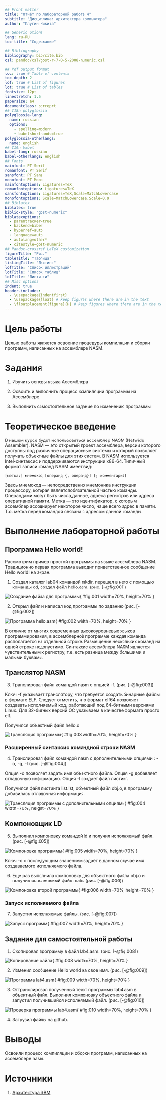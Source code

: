 ```yaml
---
## Front matter
title: "Отчёт по лабораторной работе 4"
subtitle: "Дисциплина: архитектура компьютера"
author: "Плугин Никита"

## Generic otions
lang: ru-RU
toc-title: "Содержание"

## Bibliography
bibliography: bib/cite.bib
csl: pandoc/csl/gost-r-7-0-5-2008-numeric.csl

## Pdf output format
toc: true # Table of contents
toc-depth: 2
lof: true # List of figures
lot: true # List of tables
fontsize: 12pt
linestretch: 1.5
papersize: a4
documentclass: scrreprt
## I18n polyglossia
polyglossia-lang:
  name: russian
  options:
	- spelling=modern
	- babelshorthands=true
polyglossia-otherlangs:
  name: english
## I18n babel
babel-lang: russian
babel-otherlangs: english
## Fonts
mainfont: PT Serif
romanfont: PT Serif
sansfont: PT Sans
monofont: PT Mono
mainfontoptions: Ligatures=TeX
romanfontoptions: Ligatures=TeX
sansfontoptions: Ligatures=TeX,Scale=MatchLowercase
monofontoptions: Scale=MatchLowercase,Scale=0.9
## Biblatex
biblatex: true
biblio-style: "gost-numeric"
biblatexoptions:
  - parentracker=true
  - backend=biber
  - hyperref=auto
  - language=auto
  - autolang=other*
  - citestyle=gost-numeric
## Pandoc-crossref LaTeX customization
figureTitle: "Рис."
tableTitle: "Таблица"
listingTitle: "Листинг"
lofTitle: "Список иллюстраций"
lotTitle: "Список таблиц"
lolTitle: "Листинги"
## Misc options
indent: true
header-includes:
  - \usepackage{indentfirst}
  - \usepackage{float} # keep figures where there are in the text
  - \floatplacement{figure}{H} # keep figures where there are in the text
---
```


# Цель работы

Целью работы является освоение процедуры компиляции и сборки программ, написанных на ассемблере NASM.

# Задания

1. Изучить основы языка Ассемблера

2. Освоить и выполнить процесс компиляции программы на Ассемблере

3. Выполнить самостоятельное задание по изменению программы

# Теоретическое введение

В нашем курсе будет использоваться ассемблер NASM (Netwide Assembler). NASM — это открытый проект ассемблера, версии которого доступны под различные
операционные системы и который позволяет получать объектные файлы для этих систем. В
NASM используется Intel-синтаксис и поддерживаются инструкции x86-64. Типичный формат записи команд NASM имеет вид: 

```[метка:] мнемокод [операнд {, операнд}] [; комментарий]```

Здесь мнемокод — непосредственно мнемоника инструкции процессору, которая являетсяобязательной частью команды. Операндами могут быть числа,данные, адреса регистров или
адреса оперативной памяти. Метка — это идентификатор, с которым ассемблер ассоциирует некоторое число, чаще всего адрес в памяти. Т.о. метка перед командой связана с адресом
данной команды.

# Выполнение лабораторной работы

##  Программа Hello world!

Рассмотрим пример простой программы на языке ассемблера NASM. Традиционно первая
программа выводит приветственное сообщение Hello world! на экран.

1. Создал каталог lab04 командой mkdir, перешел в него с помощью команды cd, создал файл hello.asm. (рис. [-@fig:001])

![Создание файла для программы](image/01.png){ #fig:001 width=70%, height=70% }

2. Открыл файл и написал код программы по заданию.(рис. [-@fig:002])

![Программа hello.asm](image/02.png){ #fig:002 width=70%, height=70% }

В отличие от многих современных высокоуровневых языков программирования, в ассемблерной программе каждая команда располагается на отдельной строке. Размещение
нескольких команд на одной строке недопустимо. Синтаксис ассемблера NASM является
чувствительным к регистру, т.е. есть разница между большими и малыми буквами.

## Транслятор NASM

3. Транслировал файл командой nasm c опцией -f.  (рис. [-@fig:003])

Ключ -f указывает транслятору, что требуется создать
бинарные файлы в формате ELF. Следует отметить, что формат elf64 позволяет создавать
исполняемый код, работающий под 64-битными версиями Linux. Для 32-битных версий ОС
указываем в качестве формата просто elf.

Получился объектный файл hello.o

![Трансляция программы](image/03.png){ #fig:003 width=70%, height=70% }

### Расширенный синтаксис командной строки NASM

4. Транслировал файл командой nasm с дополнительными опциями : -o, -g, -l (рис. [-@fig:004])

Опция -o позволяет задать имя объектного файла. 
Опция -g добавляет отладочную информацию. 
Опция -l создает файл листинг. 

Получился файл листинга list.lst, объектный файл obj.o, в программу добавилась отладочная информация.

![Трансляция программы с дополнительными опциями](image/04.png){ #fig:004 width=70%, height=70% }

##  Компоновщик LD

5. Выполнил компоновку командой ld и получил исполняемый файл. (рис. [-@fig:005])

![Компоновка программы](image/05.png){ #fig:005 width=70%, height=70% }

Ключ -o с последующим значением задаёт в данном случае имя создаваемого исполняемого файла.

6. Еще раз выполнила компоновку для объектного файла obj.o и получил исполняемый файл main. (рис. [-@fig:006])

![Компоновка второй программы](image/06.png){ #fig:006 width=70%, height=70% }

### Запуск исполняемого файла

7. Запустил исполняемые файлы. (рис. [-@fig:007])

![Запуск программ](image/07.png){ #fig:007 width=70%, height=70% }

##  Задание для самостоятельной работы

1. Скопировал программу в файл lab4.asm. (рис. [-@fig:008])

![Копирование файла](image/08.png){ #fig:008 width=70%, height=70% }

2. Изменил сообщение Hello world на свое имя. (рис. [-@fig:009])

![Программа lab4.asm](image/09.png){ #fig:009 width=70%, height=70% }

3. Оттранслировал полученный текст программы lab4.asm в объектный файл. Выполнил
компоновку объектного файла и запустил получившийся исполняемый файл. (рис. [-@fig:010])

![Проверка программы lab4.asm](image/10.png){ #fig:010 width=70%, height=70% }

4. Загрузил файлы на github.

# Выводы

Освоили процесс компиляции и сборки программ, написанных на ассемблере nasm.

# Источники

1. [Архитектура ЭВМ](https://esystem.rudn.ru/course/view.php?id=108)